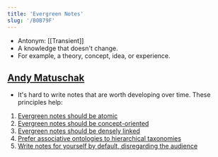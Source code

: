 ```yaml
---
title: 'Evergreen Notes'
slug: '/B0B79F'
---
```


- Antonym: [[Transient]]
- A knowledge that doesn't change.
- For example, a theory, concept, idea, or experience.

## [Andy Matuschak](https://notes.andymatuschak.org/Evergreen_notes)

- It's hard to write notes that are worth developing over time. These principles help:

1. [Evergreen notes should be atomic](https://notes.andymatuschak.org/z4Rrmh17vMBbauEGnFPTZSK3UmdsGExLRfZz1)
1. [Evergreen notes should be concept-oriented](https://notes.andymatuschak.org/z6bci25mVUBNFdVWSrQNKr6u7AZ1jFzfTVbMF)
1. [Evergreen notes should be densely linked](https://notes.andymatuschak.org//z2HUE4ABbQjUNjrNemvkTCsLa1LPDRuwh1tXC)
1. [Prefer associative ontologies to hierarchical taxonomies](https://notes.andymatuschak.org/z29hLZHiVt7W2uss2uMpSZquAX5T6vaeSF6Cy)
1. [Write notes for yourself by default, disregarding the audience](https://notes.andymatuschak.org/z8AfCaQJdp852orumhXPxHb3r278FHA9xZN8J)
